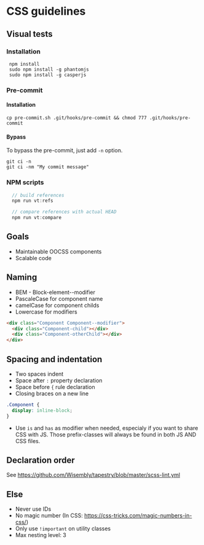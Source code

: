 # CSS guidelines

## Visual tests

### Installation
```
 npm install
 sudo npm install -g phantomjs
 sudo npm install -g casperjs
```

### Pre-commit

#### Installation

```
cp pre-commit.sh .git/hooks/pre-commit && chmod 777 .git/hooks/pre-commit
```

#### Bypass
To bypass the pre-commit, just add `-n` option.
```
git ci -n
git ci -nm "My commit message"
```

### NPM scripts

```js
  // build references
  npm run vt:refs

  // compare references with actual HEAD
  npm run vt:compare
```


## Goals
* Maintainable OOCSS components
* Scalable code

## Naming
* BEM - Block-element--modifier
* PascaleCase for component name
* camelCase for component childs
* Lowercase for modifiers
```html
<div class="Component Component--modifier">
  <div class="Component-child"></div>
  <div class="Component-otherChild"></div>
</div>
```

## Spacing and indentation
 * Two spaces indent
 * Space after `:` property declaration
 * Space before `{` rule declaration
 * Closing braces on a new line

```css
.Component {
  display: inline-block;
}
```

 * Use `is` and `has` as modifier when needed, especialy if you want to share CSS with JS. Those prefix-classes will always be found in both JS AND CSS files.


## Declaration order
See https://github.com/Wisembly/tapestry/blob/master/scss-lint.yml

## Else
 * Never use IDs
 * No magic number (In CSS: https://css-tricks.com/magic-numbers-in-css/)
 * Only use `!important` on utility classes
 * Max nesting level: 3
